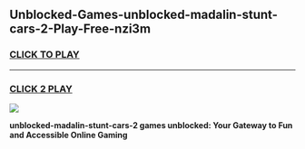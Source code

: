 
## Unblocked-Games-unblocked-madalin-stunt-cars-2-Play-Free-nzi3m
<h3>
<a href="https://premium76.site?title=unblocked-madalin-stunt-cars-2&ref=19M">CLICK TO PLAY</a></h3>
<hr>

<h3>
<a href="https://premium76.site?title=unblocked-madalin-stunt-cars-2&ref=19M">CLICK 2 PLAY</a>
  
</h3>

<a href="https://premium76.site?title=unblocked-madalin-stunt-cars-2&ref=19M"><img src="https://clearcache.store/games.png"></a>


**unblocked-madalin-stunt-cars-2 games unblocked: Your Gateway to Fun and Accessible Online Gaming**
